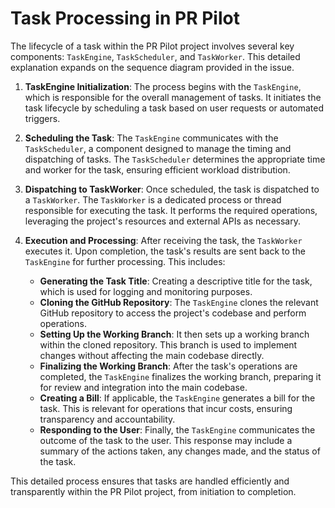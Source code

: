 # Task Processing in PR Pilot

The lifecycle of a task within the PR Pilot project involves several key components: `TaskEngine`, `TaskScheduler`, and `TaskWorker`. This detailed explanation expands on the sequence diagram provided in the issue.

1. **TaskEngine Initialization**: The process begins with the `TaskEngine`, which is responsible for the overall management of tasks. It initiates the task lifecycle by scheduling a task based on user requests or automated triggers.

2. **Scheduling the Task**: The `TaskEngine` communicates with the `TaskScheduler`, a component designed to manage the timing and dispatching of tasks. The `TaskScheduler` determines the appropriate time and worker for the task, ensuring efficient workload distribution.

3. **Dispatching to TaskWorker**: Once scheduled, the task is dispatched to a `TaskWorker`. The `TaskWorker` is a dedicated process or thread responsible for executing the task. It performs the required operations, leveraging the project's resources and external APIs as necessary.

4. **Execution and Processing**: After receiving the task, the `TaskWorker` executes it. Upon completion, the task's results are sent back to the `TaskEngine` for further processing. This includes:
   - **Generating the Task Title**: Creating a descriptive title for the task, which is used for logging and monitoring purposes.
   - **Cloning the GitHub Repository**: The `TaskEngine` clones the relevant GitHub repository to access the project's codebase and perform operations.
   - **Setting Up the Working Branch**: It then sets up a working branch within the cloned repository. This branch is used to implement changes without affecting the main codebase directly.
   - **Finalizing the Working Branch**: After the task's operations are completed, the `TaskEngine` finalizes the working branch, preparing it for review and integration into the main codebase.
   - **Creating a Bill**: If applicable, the `TaskEngine` generates a bill for the task. This is relevant for operations that incur costs, ensuring transparency and accountability.
   - **Responding to the User**: Finally, the `TaskEngine` communicates the outcome of the task to the user. This response may include a summary of the actions taken, any changes made, and the status of the task.

This detailed process ensures that tasks are handled efficiently and transparently within the PR Pilot project, from initiation to completion.